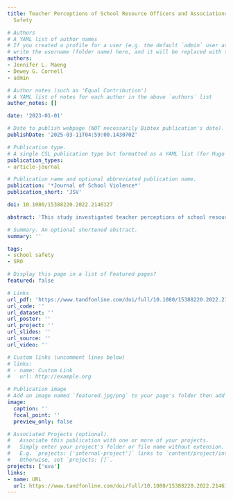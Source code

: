 ```yaml
---
title: Teacher Perceptions of School Resource Officers and Associations with School
  Safety

# Authors
# A YAML list of author names
# If you created a profile for a user (e.g. the default `admin` user at `content/authors/admin/`), 
# write the username (folder name) here, and it will be replaced with their full name and linked to their profile.
authors:
- Jennifer L. Maeng
- Dewey G. Cornell
- admin

# Author notes (such as 'Equal Contribution')
# A YAML list of notes for each author in the above `authors` list
author_notes: []

date: '2023-01-01'

# Date to publish webpage (NOT necessarily Bibtex publication's date).
publishDate: '2025-03-11T04:59:00.143070Z'

# Publication type.
# A single CSL publication type but formatted as a YAML list (for Hugo requirements).
publication_types:
- article-journal

# Publication name and optional abbreviated publication name.
publication: '*Journal of School Violence*'
publication_short: 'JSV'

doi: 10.1080/15388220.2022.2146127

abstract: 'This study investigated teacher perceptions of school resource officers (SROs) and their associations with school safety. The sample consisted of 10,668 teachers in 404 middle schools and 11,900 teachers in 284 high schools. Most middle (86.5%) and high (85.5%) school teachers agreed that the SRO makes them feel safer; however, endorsement differed by race, gender, and teaching experience. Regression analyses found favorable teacher perceptions of their SRO were associated with a greater feeling of safety and security, higher job commitment, and lower teacher victimization. Although correlational, these results add a missing teacher perspective that should be considered in policy debates over the role of SROs in schools.'

# Summary. An optional shortened abstract.
summary: ''

tags: 
- school safety
- SRO

# Display this page in a list of Featured pages?
featured: false

# Links
url_pdf: 'https://www.tandfonline.com/doi/full/10.1080/15388220.2022.2146127'
url_code: ''
url_dataset: ''
url_poster: ''
url_project: ''
url_slides: ''
url_source: ''
url_video: ''

# Custom links (uncomment lines below)
# links:
# - name: Custom Link
#   url: http://example.org

# Publication image
# Add an image named `featured.jpg/png` to your page's folder then add a caption below.
image:
  caption: ''
  focal_point: ''
  preview_only: false

# Associated Projects (optional).
#   Associate this publication with one or more of your projects.
#   Simply enter your project's folder or file name without extension.
#   E.g. `projects: ['internal-project']` links to `content/project/internal-project/index.md`.
#   Otherwise, set `projects: []`.
projects: ['uva']
links:
- name: URL
  url: https://www.tandfonline.com/doi/full/10.1080/15388220.2022.2146127
---
```


